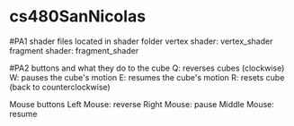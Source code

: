 # cs480SanNicolas

#PA1
shader files located in shader folder
vertex shader: vertex_shader
fragment shader: fragment_shader

#PA2
buttons and what they do to the cube
Q: reverses cubes (clockwise)
W: pauses the cube's motion
E: resumes the cube's motion
R: resets cube (back to counterclockwise)

Mouse buttons
Left Mouse: reverse
Right Mouse: pause
Middle Mouse: resume
